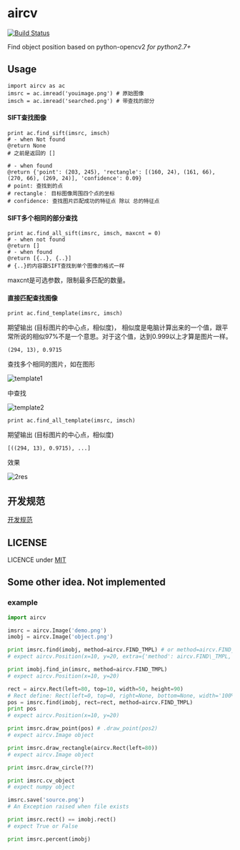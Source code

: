 # aircv
[![Build Status](https://travis-ci.org/NetEase/aircv.svg?branch=master)](https://travis-ci.org/NetEase/aircv)

Find object position based on python-opencv2 *for python2.7+*

## Usage

    import aircv as ac
    imsrc = ac.imread('youimage.png') # 原始图像
    imsch = ac.imread('searched.png') # 带查找的部分

#### SIFT查找图像

    print ac.find_sift(imsrc, imsch)
    # - when Not found
    @return None 
    # 之前是返回的 []
    
    # - when found
    @return {'point': (203, 245), 'rectangle': [(160, 24), (161, 66), (270, 66), (269, 24)], 'confidence': 0.09}
    # point: 查找到的点
    # rectangle： 目标图像周围四个点的坐标
    # confidence: 查找图片匹配成功的特征点 除以 总的特征点
    

#### SIFT多个相同的部分查找

    print ac.find_all_sift(imsrc, imsch, maxcnt = 0)
    # - when not found
    @return []
    # - when found
    @return [{..}, {..}]
    # {..}的内容跟SIFT查找到单个图像的格式一样

maxcnt是可选参数，限制最多匹配的数量。

#### 直接匹配查找图像

    print ac.find_template(imsrc, imsch)

期望输出 (目标图片的中心点，相似度)， 相似度是电脑计算出来的一个值，跟平常所说的相似97%不是一个意思。对于这个值，达到0.999以上才算是图片一样。

    (294, 13), 0.9715

查找多个相同的图片，如在图形

![template1](testdata/2s.png)

中查找

![template2](testdata/2t.png)

    print ac.find_all_template(imsrc, imsch)

期望输出 (目标图片的中心点，相似度)

    [((294, 13), 0.9715), ...]

效果

![2res](testdata/2res.png)

## 开发规范
[开发规范](docs/DEVELOPMENT.md)

## LICENSE
LICENCE under [MIT](LICENSE)

## Some other idea. Not implemented

### example
```python
import aircv

imsrc = aircv.Image('demo.png')
imobj = aircv.Image('object.png')

print imsrc.find(imobj, method=aircv.FIND_TMPL) # or method=aircv.FIND_SIFT
# expect aircv.Position(x=10, y=20, extra={'method': aircv.FIND\_TMPL, 'result': 0.98})

print imobj.find_in(imsrc, method=aircv.FIND_TMPL)
# expect aircv.Position(x=10, y=20)

rect = aircv.Rect(left=80, top=10, width=50, height=90)
# Rect define: Rect(left=0, top=0, right=None, bottom=None, width='100%', height='100%')
pos = imsrc.find(imobj, rect=rect, method=aircv.FIND_TMPL)
print pos
# expect aircv.Position(x=10, y=20)

print imsrc.draw_point(pos) # .draw_point(pos2)
# expect aircv.Image object

print imsrc.draw_rectangle(aircv.Rect(left=80))
# expect aircv.Image object

print imsrc.draw_circle(??)

print imsrc.cv_object
# expect numpy object

imsrc.save('source.png')
# An Exception raised when file exists

print imsrc.rect() == imobj.rect()
# expect True or False

print imsrc.percent(imobj)
```

